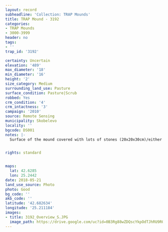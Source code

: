 ```yaml
---
layout: record
subheadline: 'Collection: TRAP Mounds'
title: TRAP Mound - 3192
categories:
- TRAP Mounds
- 3000-3999
header: no
tags:
- ''
trap_id: '3192'

certainty: Uncertain
elevation: '489'
max_diameter: '18'
min_diameter: '16'
height: '2'
size_category: Medium
surrounding_land_use: Pasture
surface_condition: Pasture|Scrub
robbed: Yes
crm_condition: '4'
crm_intactness: '3'
campaign: '2010'
source: Remote Sensing
municipality: Skobelevo
locality: ''
bgcode: DS001
notes: |-
  Surface of the mound covered with lots of stones (20x20x30cm)/either from the surrounding pasture or from the mound.


rights: standard


maps:
  lat: 42.6285
  lon: 25.2442
date: 2018-05-21
land_use_source: Photo
photo: Good
bg_code: ''
akb_code: ''
latitude: '42.682634'
longitude: '25.211184'
images:
- title: 3192_Overview_S.JPG
  image_path: https://drive.google.com/uc?id=0B3Rg88wZDQscYkpOdTJhRU9RQ0U
---
```

